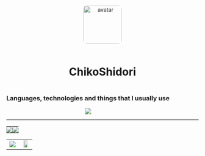 <div align="center">
    <img src="https://a.ppy.sh/15907233" width="100px" style="border-radius: 8px; display: block; margin-left: auto; margin-right: auto;" alt="avatar" />
</div>

<br />

<h1 align="center">ChikoShidori</h1>

<div align="center" style="display: inline-block;">
   <h3 align="center">Languages, technologies and things that I usually use</h1>
    <img src="https://skillicons.dev/icons?i=git,kubernetes,docker,js,ts,angular,cloudflare,css,deno,bots,express,graphql,html,mongodb,nestjs,py,vscode,react,apollo,bash,electron,idea,java,lua,nextjs,netlify,nodejs,ps,powershell,regex,rust" />
</div>

---

<table>
    <tr>
       <td align="center" style="padding: 0; width: 50%;">
          <img
             align="center"
             style="padding: 0;"
             src="https://github-readme-stats.vercel.app/api/?username=ChikoShidori&show_icons=true&title_color=4F8CC9&text_color=9f9f9f&bg_color=00000000&hide_border=true&icon_color=4F8CC9&hide_title=true&count_private=true"
          />
       </td>
       <td align="center" style="padding:0;width:50%;">
          <img
             align="center"
             style="padding:0;"
             src="https://github-readme-stats.vercel.app/api/top-langs/?username=ChikoShidori&layout=compact&show_icons=true&title_color=4F8CC9&text_color=9f9f9f&bg_color=00000000&hide_border=true&icon_color=00000000&count_private=true"
          />
       </td>
    </tr>
</table>

<table>
    <tr>
      <td align="center">
         <img align="center" style="padding:0;" src="https://osu-sig.vercel.app/card?user=chikoshidori&mode=std&lang=en&animation=true&hue=223" />
       </td>
      <td align="center">
         <img align="center" style="padding:0;width:70%;" src="https://github-readme-stats.vercel.app/api/wakatime?username=Chiko&show_icons=true&title_color=4F8CC9&text_color=9f9f9f&bg_color=00000000&hide_border=true&icon_color=4F8CC9&hide_title=true&count_private=true" />
      </td>
    </tr>
</table>

<!-- <p align="center">
     <a href="https://discord.gg/HhybNhchcC"><img src="https://invidget.switchblade.xyz/HhybNhchcC" align="center" ><a>
</p> -->
